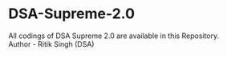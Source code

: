 # DSA-Supreme-2.0
All codings of DSA Supreme 2.0 are available in this Repository.
<br>
Author - Ritik Singh (DSA)

